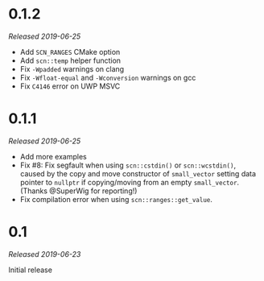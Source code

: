 # 0.1.2

_Released 2019-06-25_

 * Add `SCN_RANGES` CMake option
 * Add `scn::temp` helper function
 * Fix `-Wpadded` warnings on clang
 * Fix `-Wfloat-equal` and `-Wconversion` warnings on gcc
 * Fix `C4146` error on UWP MSVC

# 0.1.1

_Released 2019-06-25_

 * Add more examples
 * Fix #8: Fix segfault when using `scn::cstdin()` or `scn::wcstdin()`,
   caused by the copy and move constructor of `small_vector` setting data pointer to `nullptr`
   if copying/moving from an empty `small_vector`.
   (Thanks @SuperWig for reporting!)
 * Fix compilation error when using `scn::ranges::get_value`.

# 0.1

_Released 2019-06-23_

Initial release
